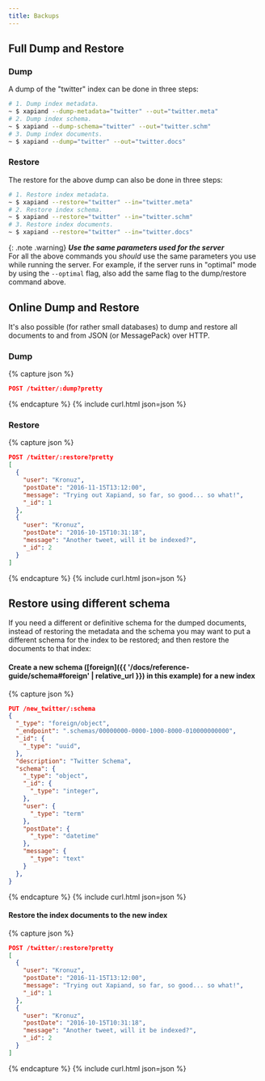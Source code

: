 ```yaml
---
title: Backups
---
```



## Full Dump and Restore

### Dump

A dump of the "twitter" index can be done in three steps:

```sh
# 1. Dump index metadata.
~ $ xapiand --dump-metadata="twitter" --out="twitter.meta"
# 2. Dump index schema.
~ $ xapiand --dump-schema="twitter" --out="twitter.schm"
# 3. Dump index documents.
~ $ xapiand --dump="twitter" --out="twitter.docs"
```

### Restore

The restore for the above dump can also be done in three steps:

```sh
# 1. Restore index metadata.
~ $ xapiand --restore="twitter" --in="twitter.meta"
# 2. Restore index schema.
~ $ xapiand --restore="twitter" --in="twitter.schm"
# 3. Restore index documents.
~ $ xapiand --restore="twitter" --in="twitter.docs"
```

{: .note .warning}
**_Use the same parameters used for the server_**<br>
For all the above commands you _should_ use the same parameters you use while
running the server. For example, if the server runs in "optimal" mode by using
the `--optimal` flag, also add the same flag to the dump/restore command above.


## Online Dump and Restore

It's also possible (for rather small databases) to dump and restore all
documents to and from JSON (or MessagePack) over HTTP.

### Dump

{% capture json %}

```json
POST /twitter/:dump?pretty
```
{% endcapture %}
{% include curl.html json=json %}

### Restore

{% capture json %}

```json
POST /twitter/:restore?pretty
[
  {
    "user": "Kronuz",
    "postDate": "2016-11-15T13:12:00",
    "message": "Trying out Xapiand, so far, so good... so what!",
    "_id": 1
  },
  {
    "user": "Kronuz",
    "postDate": "2016-10-15T10:31:18",
    "message": "Another tweet, will it be indexed?",
    "_id": 2
  }
]
```
{% endcapture %}
{% include curl.html json=json %}


## Restore using different schema

If you need a different or definitive schema for the dumped documents, instead
of restoring the metadata and the schema you may want to put a different schema
for the index to be restored; and then restore the documents to that index:

#### Create a new schema ([foreign]({{ '/docs/reference-guide/schema#foreign' | relative_url }}) in this example) for a new index

{% capture json %}

```json
PUT /new_twitter/:schema
{
  "_type": "foreign/object",
  "_endpoint": ".schemas/00000000-0000-1000-8000-010000000000",
  "_id": {
    "_type": "uuid",
  },
  "description": "Twitter Schema",
  "schema": {
    "_type": "object",
    "_id": {
      "_type": "integer",
    },
    "user": {
      "_type": "term"
    },
    "postDate": {
      "_type": "datetime"
    },
    "message": {
      "_type": "text"
    }
  },
}
```
{% endcapture %}
{% include curl.html json=json %}

#### Restore the index documents to the new index

{% capture json %}

```json
POST /twitter/:restore?pretty
[
  {
    "user": "Kronuz",
    "postDate": "2016-11-15T13:12:00",
    "message": "Trying out Xapiand, so far, so good... so what!",
    "_id": 1
  },
  {
    "user": "Kronuz",
    "postDate": "2016-10-15T10:31:18",
    "message": "Another tweet, will it be indexed?",
    "_id": 2
  }
]
```
{% endcapture %}
{% include curl.html json=json %}
